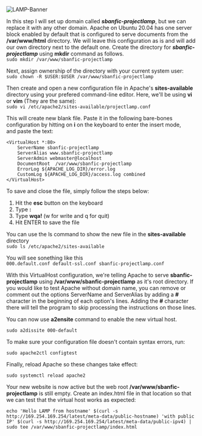 ![LAMP-Banner](https://github.com/silviob99/Project-1-Web-Stack-Implementation-LAMP/assets/107585020/21c04ed6-3fba-4d45-b567-e4c9abfa2351)


In this step I will set up domain called _**sbanfic-projectlamp**_, but we can replace it with any other domain. 
Apache on Ubuntu 20.04 has one server block enabled by default that is configured to serve documents from the **/var/www/html** directory.
We will leave this configuration as is and will add our own directory next to the default one.
Create the directory for _**sbanfic-projectlamp**_ using **mkdir** command as follows.  
```sudo mkdir /var/www/sbanfic-projectlamp ``` 

Next, assign ownership of the directory with your current system user:  
```sudo chown -R $USER:$USER /var/www/sbanfic-projectlamp``` 

Then create and open a new configuration file in Apache's **sites-available** directory using your prefered command-line editor. Here, we'll be
using **vi** or **vim** (They are the same):  
```sudo vi /etc/apache2/sites-available/projectlamp.conf```  

This will create new blank file. Paste it in the following bare-bones configuration by hitting on **i** on the keyboard to enter the insert mode,  
and paste the text:  



```
<VirtualHost *:80>
    ServerName sbanfic-projectlamp
    ServerAlias www.sbanfic-projectlamp
    ServerAdmin webmaster@localhost  
    DocumentRoot  /var/www/sbanfic-projectlamp  
    ErrorLog ${APACHE_LOG_DIR}/error.log  
    CustomLog ${APACHE_LOG_DIR}/access.log combined 
</VirtualHost>
```
To save and close the file, simply follow the steps below:  

1. Hit the **esc** button on the keyboard 
2. Type **:**
3. Type **wqa!** (w for write and q for quit)
4. Hit ENTER to save the file 

You can use the ls command to show the new file in the **sites-available** directory  
```sudo ls /etc/apache2/sites-available``` 

You will see sonething like this  
```000.default.conf default-ssl.conf sbanfic-projectlamp.conf```  

With this VirtualHost configuration, we're telling Apache to serve **sbanfic-projectlamp** using **/var/www/sbanfic-projectlamp** as it's root directory. If you would like to test Apache without domain name, you can remove or comment out the options ServerName and ServerAlias by adding a **#** character in the beginning of each option's lines. Adding the **#** character there will tell the program to skip processing the instructions on those lines.  

You can now use **a2ensite** command to enable the new virtual host.   

```sudo a2dissite 000-default```  

To make sure your configuration file doesn't contain syntax errors, run:  

```sudo apache2ctl configtest```  

Finally, reload Apache so these changes take effect:  

```sudo systemctl reload apache2```  

Your new website is now active but the web root **/var/www/sbanfic-projectlamp** is still empty. Create an index.html file in that location so that we can test that the virtual host works as expected:  

```  
echo 'Hello LAMP from hostname' $(curl -s http://169.254.169.254/latest/meta-data/public-hostname) 'with public IP' $(curl -s http://169.254.169.254/latest/meta-data/public-ipv4) | sudo tee /var/www/sbanfic-projectlamp/index.html
```  

